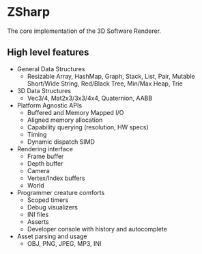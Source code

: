 # ZSharp
The core implementation of the 3D Software Renderer.

## High level features
* General Data Structures
  * Resizable Array, HashMap, Graph, Stack, List, Pair, Mutable Short/Wide String, Red/Black Tree, Min/Max Heap, Trie
* 3D Data Structures
  * Vec3/4, Mat2x3/3x3/4x4, Quaternion, AABB
* Platform Agnostic APIs
  * Buffered and Memory Mapped I/O
  * Aligned memory allocation
  * Capability querying (resolution, HW specs)
  * Timing
  * Dynamic dispatch SIMD
* Rendering interface
  * Frame buffer
  * Depth buffer
  * Camera
  * Vertex/Index buffers
  * World
* Programmer creature comforts
  * Scoped timers
  * Debug visualizers
  * INI files
  * Asserts
  * Developer console with history and autocomplete
* Asset parsing and usage
  * OBJ, PNG, JPEG, MP3, INI
